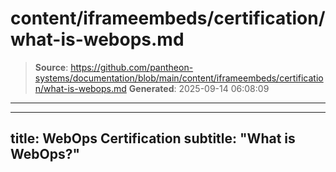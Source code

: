 # content/iframeembeds/certification/what-is-webops.md

> **Source**: https://github.com/pantheon-systems/documentation/blob/main/content/iframeembeds/certification/what-is-webops.md
> **Generated**: 2025-09-14 06:08:09

---

---
title: WebOps Certification
subtitle: "What is WebOps?"
---

<Partial file="certification-guide/what-is-webops.md" />
